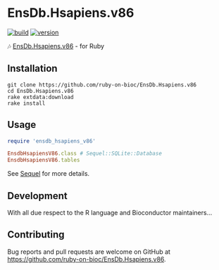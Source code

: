 # EnsDb.Hsapiens.v86

[![build](https://github.com/ruby-on-bioc/EnsDb.Hsapiens.v86/actions/workflows/ci.yml/badge.svg)](https://github.com/ruby-on-bioc/EnsDb.Hsapiens.v86/actions/workflows/ci.yml)
[![version](https://img.shields.io/badge/release%20version-2.99.0-green.svg)](https://bioconductor.org/packages/EnsDb.Hsapiens.v86/)

:notes: [EnsDb.Hsapiens.v86](https://bioconductor.org/packages/EnsDb.Hsapiens.v86/) - for Ruby

## Installation

```
git clone https://github.com/ruby-on-bioc/EnsDb.Hsapiens.v86
cd EnsDb.Hsapiens.v86
rake extdata:download
rake install
```

## Usage

```ruby
require 'ensdb_hsapiens_v86'

EnsdbHsapiensV86.class # Sequel::SQLite::Database
EnsdbHsapiensV86.tables
```

See [Sequel](https://github.com/jeremyevans/sequel) for more details.

## Development

With all due respect to the R language and Bioconductor maintainers...

## Contributing

Bug reports and pull requests are welcome on GitHub at https://github.com/ruby-on-bioc/EnsDb.Hsapiens.v86.
